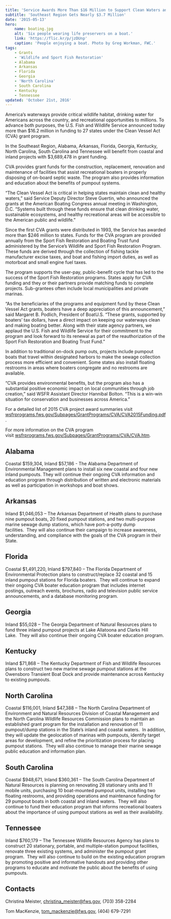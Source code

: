 ```yaml
---
title: 'Service Awards More Than $16 Million to Support Clean Waters and Recreational Boating Through Clean Vessel Act Grants'
subtitle: 'Southeast Region Gets Nearly $3.7 Million'
date: '2015-05-13'
hero:
    name: boating.jpg
    alt: 'Six people wearing life preservers on a boat.'
    link: 'https://flic.kr/p/jzDUnp'
    caption: 'People enjoying a boat. Photo by Greg Workman, FWC.'
tags:
    - Grants
    - 'Wildlife and Sport Fish Restoration'
    - Alabama
    - Arkansas
    - Florida
    - Georgia
    - 'North Carolina'
    - South Carolina
    - Kentucky
    - Tennessee
updated: 'October 21st, 2016'
---
```


America’s waterways provide critical wildlife habitat, drinking water for Americans across the country, and recreational opportunities to millions. To advance both purposes, the U.S. Fish and Wildlife Service announced today more than $16.2 million in funding to 27 states under the Clean Vessel Act (CVA) grant program.

In the Southeast Region, Alabama, Arkansas, Florida, Georgia, Kentucky, North Carolina, South Carolina and Tennessee will benefit from coastal and inland projects with $3,689,478 in grant funding.

CVA provides grant funds for the construction, replacement, renovation and maintenance of facilities that assist recreational boaters in properly disposing of on-board septic waste. The program also provides information and education about the benefits of pumpout systems.

“The Clean Vessel Act is critical in helping states maintain clean and healthy waters,” said Service Deputy Director Steve Guertin, who announced the grants at the American Boating Congress annual meeting in Washington, D.C. “Systems built through these funds ensure that clean drinking water, sustainable ecosystems, and healthy recreational areas will be accessible to the American public and wildlife.”

Since the first CVA grants were distributed in 1993, the Service has awarded more than $246 million to states. Funds for the CVA program are provided annually from the Sport Fish Restoration and Boating Trust fund administered by the Service’s Wildlife and Sport Fish Restoration Program. These funds are derived through the collection of fishing tackle manufacturer excise taxes, and boat and fishing import duties, as well as motorboat and small engine fuel taxes.

The program supports the user-pay, public-benefit cycle that has led to the success of the Sport Fish Restoration programs. States apply for CVA funding and they or their partners provide matching funds to complete projects. Sub-grantees often include local municipalities and private marinas.

“As the beneficiaries of the programs and equipment fund by these Clean Vessel Act grants, boaters have a deep appreciation of this announcement,” said Margaret B. Podlich, President of BoatU.S. “These grants, supported by boaters’ tax dollars, have a direct impact on keeping our waterways clean and making boating better. Along with their state agency partners, we applaud the U.S. Fish and Wildlife Service for their commitment to the program and look forward to its renewal as part of the reauthorization of the Sport Fish Restoration and Boating Trust Fund.”

In addition to traditional on-dock pump outs, projects include pumpout boats that travel within designated harbors to make the sewage collection process more efficient and convenient. Some states also install floating restrooms in areas where boaters congregate and no restrooms are available.

“CVA provides environmental benefits, but the program also has a substantial positive economic impact on local communities through job creation,” said WSFR Assistant Director Hannibal Bolton. “This is a win-win situation for conservation and businesses across America.”

For a detailed list of 2015 CVA project award summaries visit [wsfrprograms.fws.gov/Subpages/GrantPrograms/CVA/CVA2015Funding.pdf](http://wsfrprograms.fws.gov/Subpages/GrantPrograms/CVA/CVA2015Funding.pdf).

For more information on the CVA program visit [wsfrprograms.fws.gov/Subpages/GrantPrograms/CVA/CVA.htm](http://wsfrprograms.fws.gov/Subpages/GrantPrograms/CVA/CVA.htm).

## Alabama

Coastal $159,304, Inland $57,186 - The Alabama Department of Environmental Management plans to install six new coastal and four new inland pumpouts. They will continue their ongoing CVA information and education program through distribution of written and electronic materials as well as participation in workshops and boat shows.

## Arkansas

Inland $1,046,053 – The Arkansas Department of Health plans to purchase nine pumpout boats, 20 fixed pumpout stations, and two multi-purpose marine sewage dump stations, which have port-a-potty dump facilities.  They will also continue their campaign to increase awareness, understanding, and compliance with the goals of the CVA program in their State.

## Florida

Coastal $1,491,220, Inland $797,840 – The Florida Department of Environmental Protection plans to construct/replace 32 coastal and 15 inland pumpout stations for Florida boaters.  They will continue to expand their ongoing CVA boater education program that includes internet postings, outreach events, brochures, radio and television public service announcements, and a database monitoring program.

## Georgia

Inland $55,028 – The Georgia Department of Natural Resources plans to fund three inland pumpout projects at Lake Allatoona and Clarks Hill Lake.  They will also continue their ongoing CVA boater education program.

## Kentucky

Inland $71,868 – The Kentucky Department of Fish and Wildlife Resources plans to construct two new marine sewage pumpout stations at the Owensboro Transient Boat Dock and provide maintenance across Kentucky to existing pumpouts. 

## North Carolina

Coastal $116,001, Inland $47,388 – The North Carolina Department of Environment and Natural Resources Division of Coastal Management and the North Carolina Wildlife Resources Commission plans to maintain an established grant program for the installation and renovation of 11 pumpout/dump stations in the State’s inland and coastal waters.  In addition, they will update the geolocation of marinas with pumpouts, identify target areas for development, and refine the prioritization process for placing pumpout stations.  They will also continue to manage their marine sewage public education and information plan.

## South Carolina

Coastal $948,671, Inland $360,361 – The South Carolina Department of Natural Resources is planning on renovating 28 stationary units and 11 mobile units, purchasing 10 boat-mounted pumpout units, installing two floating restrooms, and providing operations and maintenance funding for 29 pumpout boats in both coastal and inland waters.  They will also continue to fund their education program that informs recreational boaters about the importance of using pumpout stations as well as their availability.

## Tennessee

Inland $760,179 – The Tennessee Wildlife Resources Agency has plans to construct 20 stationary, portable, and multiple-station pumpout facilities, renovate three existing systems, and administer the pumpout grant program.  They will also continue to build on the existing education program by promoting positive and informative handouts and providing other programs to educate and motivate the public about the benefits of using pumpouts.

## Contacts

Christina Meister, [christina_meister@fws.gov](mailto:christina_meister@fws.gov), (703) 358-2284

Tom MacKenzie, [tom_mackenzie@fws.gov](mailto:tom_mackenzie@fws.gov), (404) 679-7291
